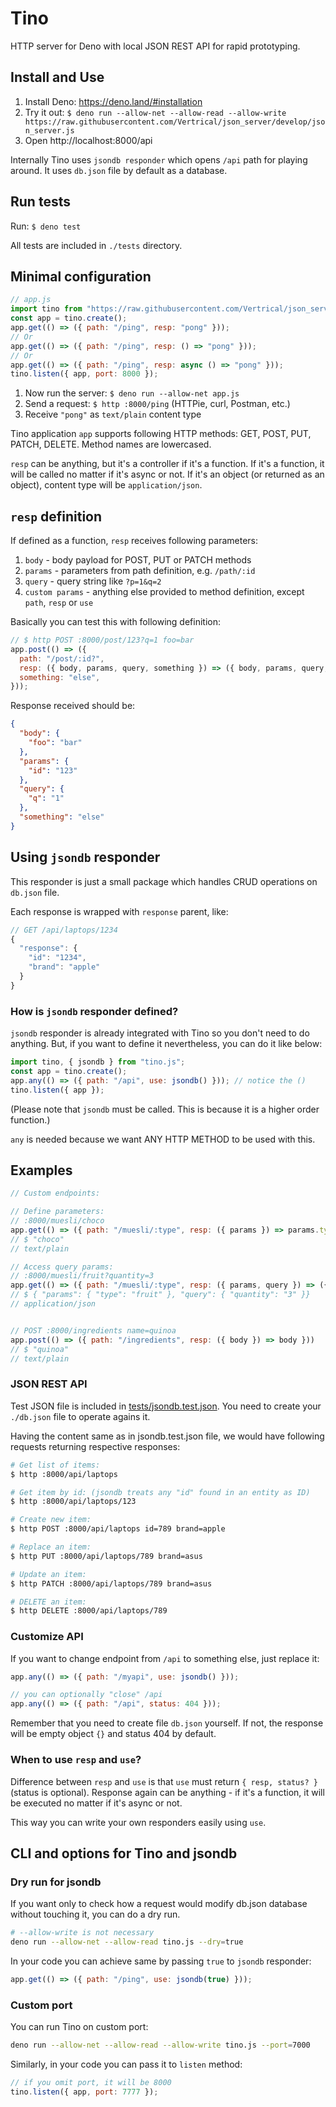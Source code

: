 # Tino

HTTP server for Deno with local JSON REST API for rapid prototyping.

## Install and Use

1. Install Deno: https://deno.land/#installation
2. Try it out: `$ deno run --allow-net --allow-read --allow-write https://raw.githubusercontent.com/Vertrical/json_server/develop/json_server.js`
3. Open http://localhost:8000/api

Internally Tino uses `jsondb responder` which opens `/api` path for playing around. It uses `db.json` file by default as a database.

## Run tests

Run: `$ deno test`

All tests are included in `./tests` directory.

## Minimal configuration

```js
// app.js
import tino from "https://raw.githubusercontent.com/Vertrical/json_server/develop/json_server.js";
const app = tino.create();
app.get(() => ({ path: "/ping", resp: "pong" }));
// Or
app.get(() => ({ path: "/ping", resp: () => "pong" }));
// Or
app.get(() => ({ path: "/ping", resp: async () => "pong" }));
tino.listen({ app, port: 8000 });
```

1. Now run the server: `$ deno run --allow-net app.js`
2. Send a request: `$ http :8000/ping` (HTTPie, curl, Postman, etc.)
3. Receive `"pong"` as `text/plain` content type

Tino application `app` supports following HTTP methods: GET, POST, PUT, PATCH, DELETE. Method names are lowercased.

`resp` can be anything, but it's a controller if it's a function. If it's a function, it will be called no matter if it's async or not. If it's an object (or returned as an object), content type will be `application/json`.

## `resp` definition

If defined as a function, `resp` receives following parameters:

1. `body` - body payload for POST, PUT or PATCH methods
2. `params` - parameters from path definition, e.g. `/path/:id`
3. `query` - query string like `?p=1&q=2`
4. `custom params` - anything else provided to method definition, except `path`, `resp` or `use`

Basically you can test this with following definition:
```js
// $ http POST :8000/post/123?q=1 foo=bar
app.post(() => ({
  path: "/post/:id?",
  resp: ({ body, params, query, something }) => ({ body, params, query, something }),
  something: "else",
}));
```

Response received should be:
```json
{
  "body": {
    "foo": "bar"
  },
  "params": {
    "id": "123"
  },
  "query": {
    "q": "1"
  },
  "something": "else"
}
```

## Using `jsondb` responder

This responder is just a small package which handles CRUD operations on `db.json` file.

Each response is wrapped with `response` parent, like:
```js
// GET /api/laptops/1234
{
  "response": {
    "id": "1234",
    "brand": "apple"
  }
}
```

### How is `jsondb` responder defined?

`jsondb` responder is already integrated with Tino so you don't need to do anything. But, if you want to define it nevertheless, you can do it like below:

```js
import tino, { jsondb } from "tino.js";
const app = tino.create();
app.any(() => ({ path: "/api", use: jsondb() })); // notice the ()
tino.listen({ app });
```
(Please note that `jsondb` must be called. This is because it is a higher order function.)

`any` is needed because we want ANY HTTP METHOD to be used with this.

## Examples

```js
// Custom endpoints:

// Define parameters:
// :8000/muesli/choco
app.get(() => ({ path: "/muesli/:type", resp: ({ params }) => params.type }));
// $ "choco"
// text/plain

// Access query params:
// :8000/muesli/fruit?quantity=3
app.get(() => ({ path: "/muesli/:type", resp: ({ params, query }) => ({ params, query }) }));
// $ { "params": { "type": "fruit" }, "query": { "quantity": "3" }}
// application/json


// POST :8000/ingredients name=quinoa
app.post(() => ({ path: "/ingredients", resp: ({ body }) => body }))
// $ "quinoa"
// text/plain
```
### JSON REST API
Test JSON file is included in [tests/jsondb.test.json](https://github.com/Vertrical/json_server/blob/develop/tests/jsondb.test.json). You need to create your `./db.json` file to operate agains it.

Having the content same as in jsondb.test.json file, we would have following requests returning respective responses:
```sh
# Get list of items:
$ http :8000/api/laptops

# Get item by id: (jsondb treats any "id" found in an entity as ID)
$ http :8000/api/laptops/123

# Create new item:
$ http POST :8000/api/laptops id=789 brand=apple

# Replace an item:
$ http PUT :8000/api/laptops/789 brand=asus

# Update an item:
$ http PATCH :8000/api/laptops/789 brand=asus

# DELETE an item:
$ http DELETE :8000/api/laptops/789
```

### Customize API

If you want to change endpoint from `/api` to something else, just replace it:
```js
app.any(() => ({ path: "/myapi", use: jsondb() }));

// you can optionally "close" /api
app.any(() => ({ path: "/api", status: 404 }));
```
Remember that you need to create file `db.json` yourself. If not, the response will be empty object `{}` and status 404 by default.

### When to use `resp` and `use`?

Difference between `resp` and `use` is that `use` must return `{ resp, status? }` (status is optional). Response again can be anything - if it's a function, it will be executed no matter if it's async or not. 

This way you can write your own responders easily using `use`.

## CLI and options for Tino and jsondb

### Dry run for jsondb

If you want only to check how a request would modify db.json database without touching it, you can do a dry run.
```sh
# --allow-write is not necessary
deno run --allow-net --allow-read tino.js --dry=true
```

In your code you can achieve same by passing `true` to `jsondb` responder:
```js
app.get(() => ({ path: "/ping", use: jsondb(true) }));
```

### Custom port

You can run Tino on custom port:
```sh
deno run --allow-net --allow-read --allow-write tino.js --port=7000
```

Similarly, in your code you can pass it to `listen` method:
```js
// if you omit port, it will be 8000
tino.listen({ app, port: 7777 });
```
